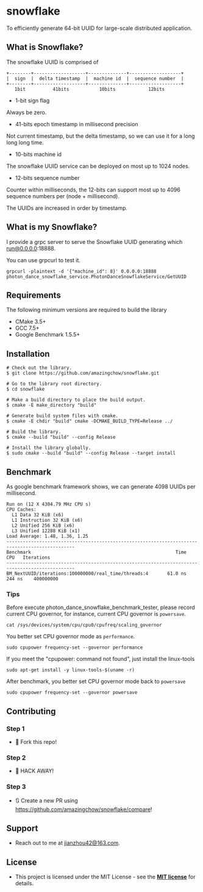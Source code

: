 # snowflake

To efficiently generate 64-bit UUID for large-scale distributed application.

## What is Snowflake?

The snowflake UUID is comprised of

```text
+--------+-------------------+--------------+-------------------+
|  sign  |  delta timestamp  |  machine id  |  sequence number  |
+--------+-------------------+--------------+-------------------+
   1bit          41bits           10bits            12bits
```

* 1-bit sign flag

Always be zero.

* 41-bits epoch timestamp in millisecond precision

Not current timestamp, but the delta timestamp, so we can use it for a long long long time.  

* 10-bits machine id

The snowflake UUID service can be deployed on most up to 1024 nodes.

* 12-bits sequence number

Counter within milliseconds, the 12-bits can support most up to 4096 sequence numbers per (node + millisecond).

The UUIDs are increased in order by timestamp.

## What is my Snowflake?

I provide a grpc server to serve the Snowflake UUID generating which run@0.0.0.0:18888.

You can use grpcurl to test it.

```shell
grpcurl -plaintext -d '{"machine_id": 8}' 0.0.0.0:18888 photon_dance_snowflake_service.PhotonDanceSnowflakeService/GetUUID
```

## Requirements

The following minimum versions are required to build the library

* CMake 3.5+
* GCC 7.5+
* Google Benchmark 1.5.5+

## Installation

```text
# Check out the library.
$ git clone https://github.com/amazingchow/snowflake.git

# Go to the library root directory.
$ cd snowflake

# Make a build directory to place the build output.
$ cmake -E make_directory "build"

# Generate build system files with cmake.
$ cmake -E chdir "build" cmake -DCMAKE_BUILD_TYPE=Release ../

# Build the library.
$ cmake --build "build" --config Release

# Install the library globally.
$ sudo cmake --build "build" --config Release --target install
```

## Benchmark

As google benchmark framework shows, we can generate 4098 UUIDs per millisecond.

```text
Run on (12 X 4304.79 MHz CPU s)
CPU Caches:
  L1 Data 32 KiB (x6)
  L1 Instruction 32 KiB (x6)
  L2 Unified 256 KiB (x6)
  L3 Unified 12288 KiB (x1)
Load Average: 1.48, 1.36, 1.25
-----------------------------------------------------------------------------------------------
Benchmark                                                     Time             CPU   Iterations
-----------------------------------------------------------------------------------------------
BM_NextUUID/iterations:100000000/real_time/threads:4       61.0 ns          244 ns    400000000
```

### Tips

Before execute photon_dance_snowflake_benchmark_tester, please record current CPU governor, for instance, current CPU governor is ``powersave``.

```
cat /sys/devices/system/cpu/cpu0/cpufreq/scaling_governor
```

You better set CPU governor mode as ``performance``.

```shell
sudo cpupower frequency-set --governor performance
```

If you meet the "cpupower: command not found", just install the linux-tools

```shell
sudo apt-get install -y linux-tools-$(uname -r)
```

After benchmark, you better set CPU governor mode back to ``powersave``

```shell
sudo cpupower frequency-set --governor powersave
```

## Contributing

### Step 1

* 🍴 Fork this repo!

### Step 2

* 🔨 HACK AWAY!

### Step 3

* 🔃 Create a new PR using https://github.com/amazingchow/snowflake/compare!

## Support

* Reach out to me at <jianzhou42@163.com>.

## License

* This project is licensed under the MIT License - see the **[MIT license](http://opensource.org/licenses/mit-license.php)** for details.
